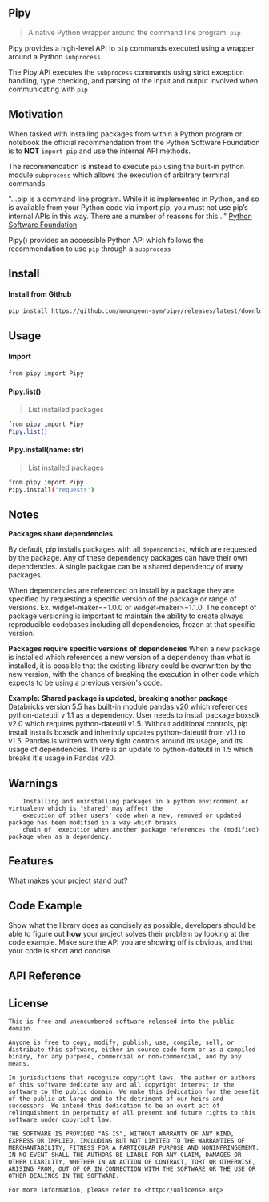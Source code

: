 ## Pipy
> A native Python wrapper around the command line program: `pip`

Pipy provides a high-level API to `pip` commands executed using a wrapper around a Python `subprocess`.

The Pipy API executes the `subprocess` commands using strict exception handling, type checking, and parsing of
    the input and output involved when communicating with `pip`


## Motivation
 When tasked with installing packages from within a Python program or notebook the official recommendation from the Python Software Foundation is to **NOT**  `import pip` and use the internal API methods.
        
The recommendation is instead to execute `pip` using the built-in python module `subprocess`  which allows the execution of arbitrary terminal commands.

"...pip is a command line program. While it is implemented in Python, and so is available from your Python code via import pip, you must not use pip’s internal APIs in this way. There are a number of reasons for this..." 
[Python Software Foundation](https://pip.pypa.io/en/stable/user_guide/#using-pip-from-your-program)

Pipy() provides an accessible Python API which follows the recommendation to use `pip` through a
        `subprocess`

## Install

#### Install from Github
```bash
pip install https://github.com/mmongeon-sym/pipy/releases/latest/download/pipy.tar.gz
```

## Usage

#### Import
```bash
from pipy import Pipy
```
#### Pipy.list()
> List installed packages
```bash
from pipy import Pipy
Pipy.list()
```
#### Pipy.install(name: str)
> List installed packages
```bash
from pipy import Pipy
Pipy.install('requests')
```


## Notes

**Packages share dependencies**

By default, pip installs packages with all `dependencies`, which are requested by the package. Any of these
dependency packages can have their own dependencies. A single packgae can be a shared dependency of many
packages.

When dependencies are referenced on install by a package they are specified by requesting a specific version
of the package or range of versions. Ex. widget-maker==1.0.0 or widget-maker>=1.1.0. The concept of package
versioning is important to maintain the ability to create always reproducible codebases including all
dependencies, frozen at that specific version.

**Packages require specific versions of dependencies**
When a new package is installed which references a new version of a dependency than what is installed,
it is possible that the existing library could be overwritten by the new version, with the chance of
breaking the execution in other code which expects to be using a previous version's code.


**Example: Shared package is updated, breaking another package**
    Databricks version 5.5 has built-in module pandas v20 which references python-dateutil v 1.1 as
a dependency. User needs to install package boxsdk v2.0 which requires python-dateutil v1.5. Without
additional controls, pip install installs boxsdk and inherintly updates python-dateutil from v1.1 to
v1.5. Pandas is written with very tight controls around its usage, and its usage of dependencies. There
is an update to python-dateutil in 1.5 which breaks it's usage in Pandas v20.


## Warnings
        Installing and uninstalling packages in a python environment or virtualenv which is "shared" may affect the
        execution of other users' code when a new, removed or updated package has been modified in a way which breaks
        chain of  execution when another package references the (modified) package when as a dependency.

## Features
What makes your project stand out?

## Code Example
Show what the library does as concisely as possible, developers should be able to figure out **how** your project solves their problem by looking at the code example. Make sure the API you are showing off is obvious, and that your code is short and concise.

## API Reference


## License
```
This is free and unencumbered software released into the public domain.

Anyone is free to copy, modify, publish, use, compile, sell, or
distribute this software, either in source code form or as a compiled
binary, for any purpose, commercial or non-commercial, and by any
means.

In jurisdictions that recognize copyright laws, the author or authors
of this software dedicate any and all copyright interest in the
software to the public domain. We make this dedication for the benefit
of the public at large and to the detriment of our heirs and
successors. We intend this dedication to be an overt act of
relinquishment in perpetuity of all present and future rights to this
software under copyright law.

THE SOFTWARE IS PROVIDED "AS IS", WITHOUT WARRANTY OF ANY KIND,
EXPRESS OR IMPLIED, INCLUDING BUT NOT LIMITED TO THE WARRANTIES OF
MERCHANTABILITY, FITNESS FOR A PARTICULAR PURPOSE AND NONINFRINGEMENT.
IN NO EVENT SHALL THE AUTHORS BE LIABLE FOR ANY CLAIM, DAMAGES OR
OTHER LIABILITY, WHETHER IN AN ACTION OF CONTRACT, TORT OR OTHERWISE,
ARISING FROM, OUT OF OR IN CONNECTION WITH THE SOFTWARE OR THE USE OR
OTHER DEALINGS IN THE SOFTWARE.

For more information, please refer to <http://unlicense.org>

```